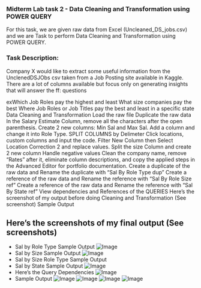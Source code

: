 ### Midterm Lab task 2 - Data Cleaning and Transformation using POWER QUERY
For this task, we are given raw data from Excel (Uncleaned_DS_jobs.csv) and we are Task to perform Data Cleaning and Transformation using POWER QUERY.

### Task Description:
Company X would like to extract some useful information from the UnclenedDSJObs csv taken from a Job Posting site available in Kaggle. There are a lot of columns available but focus only on generating insights that will answer the ff: questions

exWhich Job Roles pay the highest and least
What size companies pay the best
Where Job Roles or Job Titles pay the best and least in a specific state
Data Cleaning and Transformation
Load the raw file
Duplicate the raw data
In the Salary Estimate Column, remove all the characters after the open parenthesis. Create 2 new columns: Min Sal and Max Sal.
Add a column and change it into Role Type.
SPLIT COLUMNS by Delimeter
Click locations, custom columns and input the code.
Filter New Column then Select Location Correction 2 and replace values.
Split the size Column and create 2 new column
Handle negative values
Clean the company name, remove “Rates” after it, eliminate column descriptions, and copy the applied steps in the Advanced Editor for portfolio documentation.
Create a duplicate of the raw data and Rename the duplicate with “Sal By Role Type dup”
Create a reference of the raw data and Rename the reference with “Sal By Role Size ref”
Create a reference of the raw data and Rename the reference with “Sal By State ref”
View dependencies and References of the QUERIES
Here’s the screenshot of my output before doing Cleaning and Transformation (See screenshot)
Sample Output

## Here’s the screenshots of my final output (See screenshots)
- Sal by Role Type Sample Output
![Image](https://github.com/user-attachments/assets/f9df829e-5bcc-4046-87a0-0d15d0fd9ac1)
- Sal by Size Sample Output
![Image](https://github.com/user-attachments/assets/a5643b23-8c4a-43f3-987f-152fe8e7d56e)
- Sal by Size Role Type Sample Output
- Sal by State Sample Output
![Image](https://github.com/user-attachments/assets/bf87077b-11b6-41d7-afdd-c1e7c87db09b)
- Here’s the Query Dependencies
![Image](https://github.com/user-attachments/assets/cc464bf9-c169-42e8-859f-14cb5b853a9c)
- Sample Output
![Image](https://github.com/user-attachments/assets/2ab1fe72-a5c7-4d69-9b91-bbee8de2560d)
![Image](https://github.com/user-attachments/assets/0bf99bfd-c715-4a23-af23-156d06c0fb51)
![Image](https://github.com/user-attachments/assets/7d1a9af9-29d4-4287-a70e-326929632df9)
![Image](https://github.com/user-attachments/assets/e5730a8e-f228-45a3-92a7-e7e6bbdb1c40)

